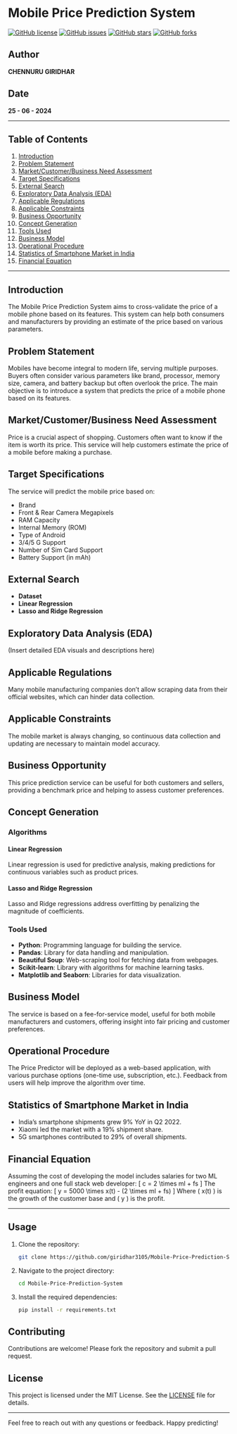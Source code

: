 # Mobile Price Prediction System

[![GitHub license](https://img.shields.io/github/license/giridhar3105/Mobile-Price-Prediction-System)](https://github.com/giridhar3105/Mobile-Price-Prediction-System/blob/main/LICENSE)
[![GitHub issues](https://img.shields.io/github/issues/giridhar3105/Mobile-Price-Prediction-System)](https://github.com/giridhar3105/Mobile-Price-Prediction-System/issues)
[![GitHub stars](https://img.shields.io/github/stars/giridhar3105/Mobile-Price-Prediction-System)](https://github.com/giridhar3105/Mobile-Price-Prediction-System/stargazers)
[![GitHub forks](https://img.shields.io/github/forks/giridhar3105/Mobile-Price-Prediction-System)](https://github.com/giridhar3105/Mobile-Price-Prediction-System/network)

## Author
**CHENNURU GIRIDHAR**

## Date
**25 - 06 - 2024**

---

## Table of Contents
1. [Introduction](#introduction)
2. [Problem Statement](#problem-statement)
3. [Market/Customer/Business Need Assessment](#marketcustomerbusiness-need-assessment)
4. [Target Specifications](#target-specifications)
5. [External Search](#external-search)
6. [Exploratory Data Analysis (EDA)](#exploratory-data-analysis-eda)
7. [Applicable Regulations](#applicable-regulations)
8. [Applicable Constraints](#applicable-constraints)
9. [Business Opportunity](#business-opportunity)
10. [Concept Generation](#concept-generation)
11. [Tools Used](#tools-used)
12. [Business Model](#business-model)
13. [Operational Procedure](#operational-procedure)
14. [Statistics of Smartphone Market in India](#statistics-of-smartphone-market-in-india)
15. [Financial Equation](#financial-equation)

---

## Introduction

The Mobile Price Prediction System aims to cross-validate the price of a mobile phone based on its features. This system can help both consumers and manufacturers by providing an estimate of the price based on various parameters.

## Problem Statement

Mobiles have become integral to modern life, serving multiple purposes. Buyers often consider various parameters like brand, processor, memory size, camera, and battery backup but often overlook the price. The main objective is to introduce a system that predicts the price of a mobile phone based on its features.

## Market/Customer/Business Need Assessment

Price is a crucial aspect of shopping. Customers often want to know if the item is worth its price. This service will help customers estimate the price of a mobile before making a purchase.

## Target Specifications

The service will predict the mobile price based on:
- Brand
- Front & Rear Camera Megapixels
- RAM Capacity
- Internal Memory (ROM)
- Type of Android
- 3/4/5 G Support
- Number of Sim Card Support
- Battery Support (in mAh)

## External Search

- **Dataset**
- **Linear Regression**
- **Lasso and Ridge Regression**

## Exploratory Data Analysis (EDA)

(Insert detailed EDA visuals and descriptions here)

## Applicable Regulations

Many mobile manufacturing companies don’t allow scraping data from their official websites, which can hinder data collection.

## Applicable Constraints

The mobile market is always changing, so continuous data collection and updating are necessary to maintain model accuracy.

## Business Opportunity

This price prediction service can be useful for both customers and sellers, providing a benchmark price and helping to assess customer preferences.

## Concept Generation

### Algorithms

#### Linear Regression
Linear regression is used for predictive analysis, making predictions for continuous variables such as product prices.

#### Lasso and Ridge Regression
Lasso and Ridge regressions address overfitting by penalizing the magnitude of coefficients.

### Tools Used

- **Python**: Programming language for building the service.
- **Pandas**: Library for data handling and manipulation.
- **Beautiful Soup**: Web-scraping tool for fetching data from webpages.
- **Scikit-learn**: Library with algorithms for machine learning tasks.
- **Matplotlib and Seaborn**: Libraries for data visualization.

## Business Model

The service is based on a fee-for-service model, useful for both mobile manufacturers and customers, offering insight into fair pricing and customer preferences.

## Operational Procedure

The Price Predictor will be deployed as a web-based application, with various purchase options (one-time use, subscription, etc.). Feedback from users will help improve the algorithm over time.

## Statistics of Smartphone Market in India

- India’s smartphone shipments grew 9% YoY in Q2 2022.
- Xiaomi led the market with a 19% shipment share.
- 5G smartphones contributed to 29% of overall shipments.

## Financial Equation

Assuming the cost of developing the model includes salaries for two ML engineers and one full stack web developer:
\[ c = 2 \times ml + fs \]
The profit equation:
\[ y = 5000 \times x(t) - (2 \times ml + fs) \]
Where \( x(t) \) is the growth of the customer base and \( y \) is the profit.

---

## Usage

1. Clone the repository:
    ```sh
    git clone https://github.com/giridhar3105/Mobile-Price-Prediction-System.git
    ```
2. Navigate to the project directory:
    ```sh
    cd Mobile-Price-Prediction-System
    ```
3. Install the required dependencies:
    ```sh
    pip install -r requirements.txt
    ```

## Contributing

Contributions are welcome! Please fork the repository and submit a pull request.

## License

This project is licensed under the MIT License. See the [LICENSE](https://github.com/giridhar3105/Mobile-Price-Prediction-System/blob/main/LICENSE) file for details.

---

Feel free to reach out with any questions or feedback. Happy predicting!
